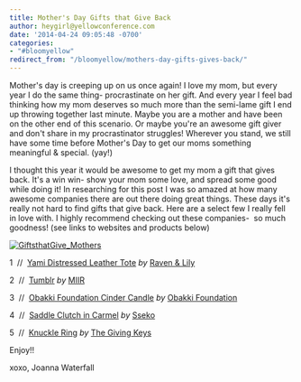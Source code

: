 ```yaml
---
title: Mother's Day Gifts that Give Back
author: heygirl@yellowconference.com
date: '2014-04-24 09:05:48 -0700'
categories:
- "#bloomyellow"
redirect_from: "/bloomyellow/mothers-day-gifts-gives-back/"
---
```


Mother's day is creeping up on us once again! I love my mom, but every year I do the same thing- procrastinate on her gift. And every year I feel bad thinking how my mom deserves so much more than the semi-lame gift I end up throwing together last minute. Maybe you are a mother and have been on the other end of this scenario. Or maybe you're an awesome gift giver and don't share in my procrastinator struggles! Wherever you stand, we still have some time before Mother's Day to get our moms something meaningful & special. (yay!)

I thought this year it would be awesome to get my mom a gift that gives back. It's a win win- show your mom some love, and spread some good while doing it! In researching for this post I was so amazed at how many awesome companies there are out there doing great things. These days it's really not hard to find gifts that give back. Here are a select few I really fell in love with. I highly recommend checking out these companies-  so much goodness! (see links to websites and products below)

[![GiftsthatGive_Mothers](https://s3.amazonaws.com/yellow-files/blog/2014/04/GiftsthatGive_Mothers1.jpg)](https://s3.amazonaws.com/yellow-files/blog/2014/04/GiftsthatGive_Mothers1.jpg)

1  //  [Yami Distressed Leather Tote](http://www.ravenandlily.com/yami-distressed-leather-tote/) _by_ [Raven & Lily](http://www.ravenandlily.com/)

2  //  [Tumblr](http://www.miir.com/product_p/500293-99.htm) _by_ [MIIR](http://www.miir.com/default.asp)

3  //  [Obakki Foundation Cinder Candle](https://shop.obakki.com/us/merchandise/obakki-foundation-cinder-candle.html) _by_ [Obakki Foundation](https://shop.obakki.com/us/merchandise)

4  //  [Saddle Clutch in Carmel](http://ssekodesigns.com/shop/clutches/saddle-clutch-caramel.html) _by_ [Sseko](http://ssekodesigns.com/)

5  //  [Knuckle Ring](http://www.thegivingkeys.com/products/knuckle-ring) _by_ [The Giving Keys](http://www.thegivingkeys.com/)

Enjoy!!

xoxo, Joanna Waterfall
